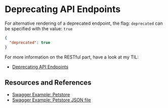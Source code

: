 # Deprecating API Endpoints

For alternative rendering of a deprecated endpoint, the flag: `deprecated` can be specified with the value: `true`

```json
{
  "deprecated": true
}
```

For more information on the RESTful part, have a look at my TIL:

- [Deprecating API Endpoints](../rest/deprecating_api_endpoints.md)

## Resources and References

- [Swagger Example: Petstore](https://petstore.swagger.io/#/)
- [Swagger Example: Petstore JSON file](https://petstore.swagger.io/v2/swagger.json)
